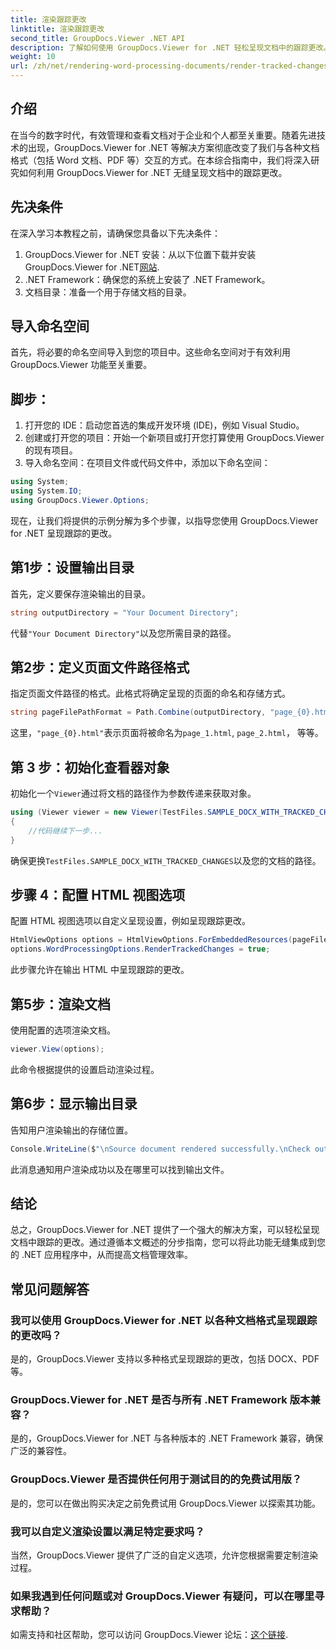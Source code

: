 ```yaml
---
title: 渲染跟踪更改
linktitle: 渲染跟踪更改
second_title: GroupDocs.Viewer .NET API
description: 了解如何使用 GroupDocs.Viewer for .NET 轻松呈现文档中的跟踪更改。提高您的文档管理效率。
weight: 10
url: /zh/net/rendering-word-processing-documents/render-tracked-changes/
---
```

## 介绍
在当今的数字时代，有效管理和查看文档对于企业和个人都至关重要。随着先进技术的出现，GroupDocs.Viewer for .NET 等解决方案彻底改变了我们与各种文档格式（包括 Word 文档、PDF 等）交互的方式。在本综合指南中，我们将深入研究如何利用 GroupDocs.Viewer for .NET 无缝呈现文档中的跟踪更改。
## 先决条件
在深入学习本教程之前，请确保您具备以下先决条件：
1. GroupDocs.Viewer for .NET 安装：从以下位置下载并安装 GroupDocs.Viewer for .NET[网站](https://releases.groupdocs.com/viewer/net/).
2. .NET Framework：确保您的系统上安装了 .NET Framework。
3. 文档目录：准备一个用于存储文档的目录。

## 导入命名空间
首先，将必要的命名空间导入到您的项目中。这些命名空间对于有效利用 GroupDocs.Viewer 功能至关重要。
## 脚步：
1. 打开您的 IDE：启动您首选的集成开发环境 (IDE)，例如 Visual Studio。
2. 创建或打开您的项目：开始一个新项目或打开您打算使用 GroupDocs.Viewer 的现有项目。
3. 导入命名空间：在项目文件或代码文件中，添加以下命名空间：
```csharp
using System;
using System.IO;
using GroupDocs.Viewer.Options;
```

现在，让我们将提供的示例分解为多个步骤，以指导您使用 GroupDocs.Viewer for .NET 呈现跟踪的更改。
## 第1步：设置输出目录
首先，定义要保存渲染输出的目录。
```csharp
string outputDirectory = "Your Document Directory";
```
代替`"Your Document Directory"`以及您所需目录的路径。
## 第2步：定义页面文件路径格式
指定页面文件路径的格式。此格式将确定呈现的页面的命名和存储方式。
```csharp
string pageFilePathFormat = Path.Combine(outputDirectory, "page_{0}.html");
```
这里，`"page_{0}.html"`表示页面将被命名为`page_1.html`, `page_2.html`， 等等。
## 第 3 步：初始化查看器对象
初始化一个`Viewer`通过将文档的路径作为参数传递来获取对象。
```csharp
using (Viewer viewer = new Viewer(TestFiles.SAMPLE_DOCX_WITH_TRACKED_CHANGES))
{
    //代码继续下一步...
}
```
确保更换`TestFiles.SAMPLE_DOCX_WITH_TRACKED_CHANGES`以及您的文档的路径。
## 步骤 4：配置 HTML 视图选项
配置 HTML 视图选项以自定义呈现设置，例如呈现跟踪更改。
```csharp
HtmlViewOptions options = HtmlViewOptions.ForEmbeddedResources(pageFilePathFormat);
options.WordProcessingOptions.RenderTrackedChanges = true;
```
此步骤允许在输出 HTML 中呈现跟踪的更改。
## 第5步：渲染文档
使用配置的选项渲染文档。
```csharp
viewer.View(options);
```
此命令根据提供的设置启动渲染过程。
## 第6步：显示输出目录
告知用户渲染输出的存储位置。
```csharp
Console.WriteLine($"\nSource document rendered successfully.\nCheck output in {outputDirectory}.");
```
此消息通知用户渲染成功以及在哪里可以找到输出文件。

## 结论
总之，GroupDocs.Viewer for .NET 提供了一个强大的解决方案，可以轻松呈现文档中跟踪的更改。通过遵循本文概述的分步指南，您可以将此功能无缝集成到您的 .NET 应用程序中，从而提高文档管理效率。
## 常见问题解答
### 我可以使用 GroupDocs.Viewer for .NET 以各种文档格式呈现跟踪的更改吗？
是的，GroupDocs.Viewer 支持以多种格式呈现跟踪的更改，包括 DOCX、PDF 等。
### GroupDocs.Viewer for .NET 是否与所有 .NET Framework 版本兼容？
是的，GroupDocs.Viewer for .NET 与各种版本的 .NET Framework 兼容，确保广泛的兼容性。
### GroupDocs.Viewer 是否提供任何用于测试目的的免费试用版？
是的，您可以在做出购买决定之前免费试用 GroupDocs.Viewer 以探索其功能。
### 我可以自定义渲染设置以满足特定要求吗？
当然，GroupDocs.Viewer 提供了广泛的自定义选项，允许您根据需要定制渲染过程。
### 如果我遇到任何问题或对 GroupDocs.Viewer 有疑问，可以在哪里寻求帮助？
如需支持和社区帮助，您可以访问 GroupDocs.Viewer 论坛：[这个链接](https://forum.groupdocs.com/c/viewer/9).